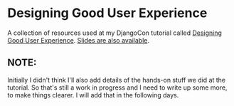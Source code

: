 # Designing Good User Experience

A collection of resources used at my DjangoCon tutorial called [Designing Good User Experience](https://2016.djangocon.us/schedule/presentation/56/). [Slides are also available](https://speakerdeck.com/zanderle/designing-good-user-experience).

## NOTE:

Initially I didn't think I'll also add details of the hands-on stuff we did at the tutorial. So that's still a work in progress and I need to write up some more, to make things clearer. I will add that in the following days.
